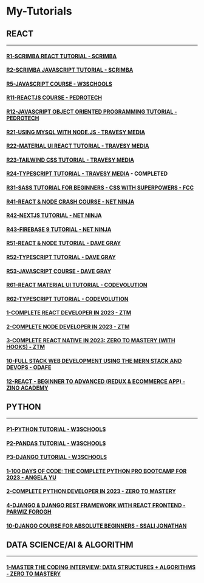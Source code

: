 # My-Tutorials

## REACT

---

#### [R1-SCRIMBA REACT TUTORIAL - SCRIMBA](/courses/react/R1.md)

#### [R2-SCRIMBA JAVASCRIPT TUTORIAL - SCRIMBA](/courses/react/R2.md)

#### [R5-JAVASCRIPT COURSE - W3SCHOOLS](/courses/react/R5.md)

#### [R11-REACTJS COURSE - PEDROTECH](/courses/react/R11.md)

#### [R12-JAVASCRIPT OBJECT ORIENTED PROGRAMMING TUTORIAL - PEDROTECH](/courses/react/R12.md)

#### [R21-USING MYSQL WITH NODE.JS - TRAVESY MEDIA](/courses/react/R21.md)

#### [R22-MATERIAL UI REACT TUTORIAL - TRAVESY MEDIA](/courses/react/R22.md)

#### [R23-TAILWIND CSS TUTORIAL - TRAVESY MEDIA](/courses/react/R23.md)

#### [R24-TYPESCRIPT TUTORIAL - TRAVESY MEDIA](/courses/react/R24.md) - COMPLETED

#### [R31-SASS TUTORIAL FOR BEGINNERS - CSS WITH SUPERPOWERS - FCC](/courses/react/R31.md)

#### [R41-REACT & NODE CRASH COURSE - NET NINJA](/courses/react/R41.md)

#### [R42-NEXTJS TUTORIAL - NET NINJA](/courses/react/R42.md)

#### [R43-FIREBASE 9 TUTORIAL - NET NINJA](/courses/react/R43.md)

#### [R51-REACT & NODE TUTORIAL - DAVE GRAY](/courses/react/R51.md)

#### [R52-TYPESCRIPT TUTORIAL - DAVE GRAY](/courses/react/R52.md)

#### [R53-JAVASCRIPT COURSE - DAVE GRAY](/courses/react/R53.md)

#### [R61-REACT MATERIAL UI TUTORIAL - CODEVOLUTION](/courses/react/R61.md)

#### [R62-TYPESCRIPT TUTORIAL - CODEVOLUTION](/courses/react/R62.md)

#### [1-COMPLETE REACT DEVELOPER IN 2023 - ZTM](/courses/react/1.md)

#### [2-COMPLETE NODE DEVELOPER IN 2023 - ZTM](/courses/react/2.md)

#### [3-COMPLETE REACT NATIVE IN 2023: ZERO TO MASTERY (WITH HOOKS) - ZTM](/courses/react/3.md)

#### [10-FULL STACK WEB DEVELOPMENT USING THE MERN STACK AND DEVOPS - ODAFE](/courses/react/10.md)

#### [12-REACT - BEGINNER TO ADVANCED (REDUX & ECOMMERCE APP) - ZINO ACADEMY](/courses/react/12.md)

## PYTHON

---

#### [P1-PYTHON TUTORIAL - W3SCHOOLS](/courses/python/P1.md)

#### [P2-PANDAS TUTORIAL - W3SCHOOLS](/courses/python/P2.md)

#### [P3-DJANGO TUTORIAL - W3SCHOOLS](/courses/python/P3.md)

#### [1-100 DAYS OF CODE: THE COMPLETE PYTHON PRO BOOTCAMP FOR 2023 - ANGELA YU](/courses/python/1.md)

#### [2-COMPLETE PYTHON DEVELOPER IN 2023 - ZERO TO MASTERY](/courses/python/2.md)

#### [4-DJANGO & DJANGO REST FRAMEWORK WITH REACT FRONTEND - PARWIZ FOROGH](/courses/python/4.md)

#### [10-DJANGO COURSE FOR ABSOLUTE BEGINNERS - SSALI JONATHAN](/courses/python/10.md)

## DATA SCIENCE/AI & ALGORITHM

---

#### [1-MASTER THE CODING INTERVIEW: DATA STRUCTURES + ALGORITHMS - ZERO TO MASTERY](/courses/ds/1.md)
